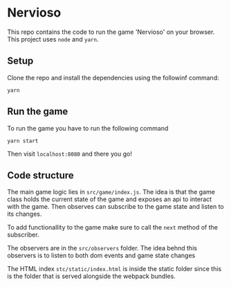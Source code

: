 # Nervioso

This repo contains the code to run the game 'Nervioso' on your browser.
This project uses `node` and `yarn`.

## Setup

Clone the repo and install the dependencies using the followinf command:

```
yarn
```

## Run the game

To run the game you have to run the following command
```
yarn start
```

Then visit `localhost:8080` and there you go!

## Code structure

The main game logic lies in `src/game/index.js`. The idea is that the game class holds the 
current state of the game and exposes an api to interact with the game. Then observes can 
subscribe to the game state and listen to its changes.

To add functionallity to the game make sure to call the `next` method of the subscriber.

The observers are in the `src/observers` folder. The idea behnd this observers is to listen to both dom events
and game state changes

The HTML index `stc/static/index.html` is inside the static folder since this is the
folder that is served alongside the webpack bundles.
